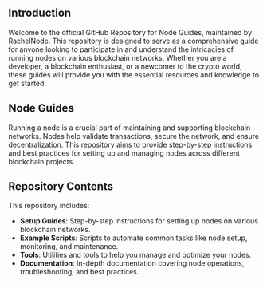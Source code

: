 

## Introduction

Welcome to the official GitHub Repository for Node Guides, maintained by RachelNode. This repository is designed to serve as a comprehensive guide for anyone looking to participate in and understand the intricacies of running nodes on various blockchain networks. Whether you are a developer, a blockchain enthusiast, or a newcomer to the crypto world, these guides will provide you with the essential resources and knowledge to get started.

## Node Guides

Running a node is a crucial part of maintaining and supporting blockchain networks. Nodes help validate transactions, secure the network, and ensure decentralization. This repository aims to provide step-by-step instructions and best practices for setting up and managing nodes across different blockchain projects.

## Repository Contents

This repository includes:

- **Setup Guides**: Step-by-step instructions for setting up nodes on various blockchain networks.
- **Example Scripts**: Scripts to automate common tasks like node setup, monitoring, and maintenance.
- **Tools**: Utilities and tools to help you manage and optimize your nodes.
- **Documentation**: In-depth documentation covering node operations, troubleshooting, and best practices.

